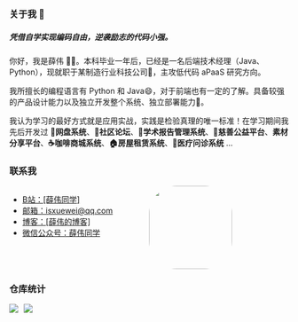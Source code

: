 ### 关于我 👋

##### 凭借自学实现编码自由，逆袭励志的代码小强。

你好，我是薛伟 😶‍🌫️。本科毕业一年后，已经是一名后端技术经理（Java、Python），现就职于某制造行业科技公司🔩，主攻低代码 aPaaS 研究方向。

我所擅长的编程语言有 Python 和 Java😄，对于前端也有一定的了解。具备较强的产品设计能力以及独立开发整个系统、独立部署能力🔧。

我认为学习的最好方式就是应用实战，实践是检验真理的唯一标准！在学习期间我先后开发过 **📁网盘系统**、**💬社区论坛**、**📔学术报告管理系统**、**💝慈善公益平台**、**素材分享平台**、**☕咖啡商城系统**、**🏠房屋租赁系统**、**🏥医疗问诊系统** ...

### 联系我

<div style="display: flex; flex-wrap: wrap;">
	<span style="width: 50%">
	    <ul>
        	<li><a href="https://space.bilibili.com/301320288"> B站：[薛伟同学]</a></li>
        	<li><a href="mailto:isxuewei@qq.com"> 邮箱：isxuewei@qq.com</a></li>
        	<li><a href="http://xuewei.world/"> 博客：[薛伟的博客]</a></li>
        	<li><a href="JavaScript:function(){alert(123)}"> 微信公众号：薛伟同学</a></li>
        </ul>
	</span>
	<span style="width: 50%">
		<img style="width: 150px;border-radius: 50px" src="https://xuewei-blog.oss-cn-beijing.aliyuncs.com/qrcode_for_gh_60278d1f57de_344.jpg">
	</span>
</div>

### 仓库统计

<div style="display: flex; flex-wrap: wrap;">
    <img src="https://github-readme-stats.vercel.app/api?username=373675032&?count_private=true&show_icons=true&hide=contribs&layout=donut-vertical&card_width=450" style="margin-right: 10px;">
    <img src="https://github-readme-stats.vercel.app/api/top-langs/?username=373675032&layout=compact&card_width=450">
</div>
